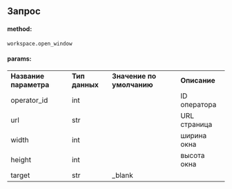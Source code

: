 ## Запрос

#### method:

`workspace.open_window`

#### params:

|     |     |     |     |
| --- | --- | --- | --- |
| **Название параметра** | **Тип данных** | **Значение по умолчанию** | **Описание** |
| operator_id | int |     | ID оператора |
| url | str |     | URL страница |
| width | int |     | ширина окна |
| height | int |     | высота окна |
| target | str | _blank |     |